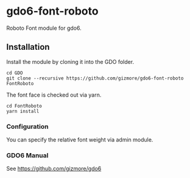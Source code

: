 # gdo6-font-roboto

Roboto Font module for gdo6.

## Installation

Install the module by cloning it into the GDO folder.

    cd GDO
    git clone --recursive https://github.com/gizmore/gdo6-font-roboto FontRoboto
    
The font face is checked out via yarn.

    cd FontRoboto
    yarn install
   
### Configuration

You can specify the relative font weight via admin module.

### GDO6 Manual

See https://github.com/gizmore/gdo6
